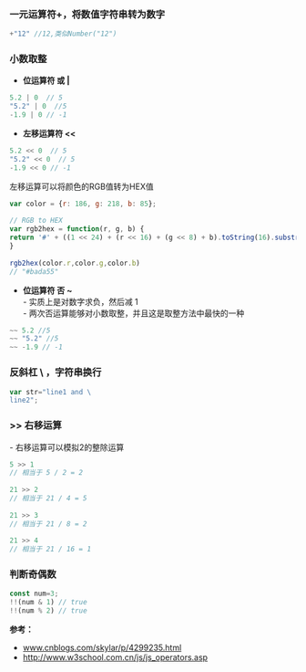 ### 一元运算符+，将数值字符串转为数字

```js
+"12" //12,类似Number("12")
```

### 小数取整
- **位运算符 或 |**   

```js
5.2 | 0  // 5
"5.2" | 0  //5
-1.9 | 0 // -1
```

- **左移运算符 <<**

```js
5.2 << 0  // 5
"5.2" << 0  // 5
-1.9 << 0 // -1
```

左移运算可以将颜色的RGB值转为HEX值

```js
var color = {r: 186, g: 218, b: 85};
 
// RGB to HEX
var rgb2hex = function(r, g, b) {
return '#' + ((1 << 24) + (r << 16) + (g << 8) + b).toString(16).substr(1);
}
 
rgb2hex(color.r,color.g,color.b)
// "#bada55"
```

- **位运算符 否 ~**  
\- 实质上是对数字求负，然后减 1  
\- 两次否运算能够对小数取整，并且这是取整方法中最快的一种

```js
~~ 5.2 //5
~~ "5.2" //5
~~ -1.9 // -1
```

### 反斜杠 \ ，字符串换行

```js
var str="line1 and \
line2";

```

### >> 右移运算 
\- 右移运算可以模拟2的整除运算

```js
5 >> 1 
// 相当于 5 / 2 = 2
 
21 >> 2 
// 相当于 21 / 4 = 5
 
21 >> 3 
// 相当于 21 / 8 = 2
 
21 >> 4 
// 相当于 21 / 16 = 1

```

### 判断奇偶数
```js
const num=3;
!!(num & 1)	// true
!!(num % 2)	// true
```


**参考：**
- www.cnblogs.com/skylar/p/4299235.html
- http://www.w3school.com.cn/js/js_operators.asp